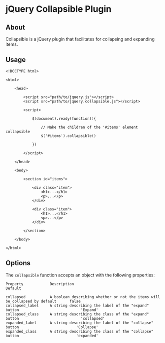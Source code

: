 # jQuery Collapsible Plugin

## About

Collapsible is a jQuery plugin that facilitates for collapsing and expanding items.

## Usage

    <!DOCTYPE html>
    
    <html>
    
        <head>
    
            <script src="path/to/jquery.js"></script>
            <script src="path/to/jquery.collapsible.js"></script>

            <script>

                $(document).ready(function(){
        
                    // Make the children of the '#items' element collapsible
                    $('#items').collapsible()
        
                })

            </script>
            
        </head>
    
        <body>
        
            <section id="items">
            
                <div class="item">
                    <h1>...</h1>
                    <p>...</p>
                </div>
                
                <div class="item">
                    <h1>...</h1>
                    <p>...</p>
                </div>
            
            </section>
        
        </body>
        
    </html>
    
## Options

The `collapsible` function accepts an object with the following properties:

    Property            Description                                                                     Default
    
    collapsed           A boolean describing whether or not the items will be collapsed by default      false
    collapsed_label     A string describing the label of the "expand" button                            'Expand'
    collapsed_class     A string describing the class of the "expand" button                            'collapsed'
    expanded_label      A string describing the label of the "collapse" button                          'Collapse'
    expanded_class      A string describing the class of the "collapse" button                          'expanded'
